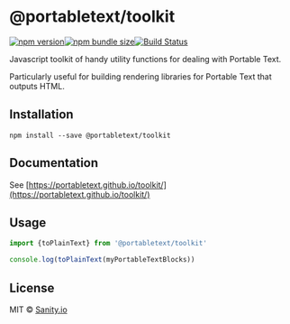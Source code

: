 # @portabletext/toolkit

[![npm version](https://img.shields.io/npm/v/@portabletext/toolkit.svg?style=flat-square)](https://www.npmjs.com/package/@portabletext/toolkit)[![npm bundle size](https://img.shields.io/bundlephobia/minzip/@portabletext/toolkit?style=flat-square)](https://bundlephobia.com/result?p=@portabletext/toolkit)[![Build Status](https://img.shields.io/github/workflow/status/portabletext/toolkit/test/main.svg?style=flat-square)](https://github.com/portabletext/toolkit/actions?query=workflow%3Atest)

Javascript toolkit of handy utility functions for dealing with Portable Text.

Particularly useful for building rendering libraries for Portable Text that outputs HTML.

## Installation

```
npm install --save @portabletext/toolkit
```

## Documentation

See [https://portabletext.github.io/toolkit/](https://portabletext.github.io/toolkit/)

## Usage

```ts
import {toPlainText} from '@portabletext/toolkit'

console.log(toPlainText(myPortableTextBlocks))
```

## License

MIT © [Sanity.io](https://www.sanity.io/)
